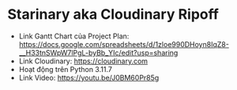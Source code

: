 # Starinary aka Cloudinary Ripoff
- Link Gantt Chart của Project Plan: https://docs.google.com/spreadsheets/d/1zloe990DHoyn8IqZ8-__H33tnSWpW7lPgL-byBb_YIc/edit?usp=sharing
- Link Cloudinary: https://cloudinary.com
- Hoạt động trên Python 3.11.7
- Link Video: https://youtu.be/J0BM60Pr85g

